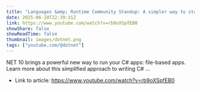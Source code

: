 ```yaml
---
title: "Languages &amp; Runtime Community Standup: A simpler way to start with C# and .NET 10: dotnet run app.cs"
date: 2025-06-10T22:39:31Z
link: https://www.youtube.com/watch?v=rb9oXSpfEB0
showShare: false
showReadTime: false
thumbnail: images/dotnet.png
tags: ["youtube.com/@dotnet"]
---
```

NET 10 brings a powerful new way to run your C# apps: file-based apps. Learn more about this simplified approach to writing C# ...

- Link to article: https://www.youtube.com/watch?v=rb9oXSpfEB0